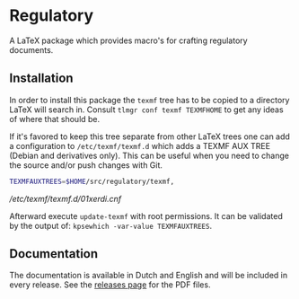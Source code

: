 # Regulatory

A LaTeX package which provides macro's for crafting regulatory documents.

## Installation
In order to install this package the `texmf` tree has to be copied to a directory LaTeX will search in.
Consult `tlmgr conf texmf TEXMFHOME` to get any ideas of where that should be.

If it's favored to keep this tree separate from other LaTeX trees one can add a configuration to `/etc/texmf/texmf.d` which adds a TEXMF AUX TREE (Debian and derivatives only).
This can be useful when you need to change the source and/or push changes with Git.

```bash
TEXMFAUXTREES=$HOME/src/regulatory/texmf,
```
*/etc/texmf/texmf.d/01xerdi.cnf*

Afterward execute `update-texmf` with root permissions.
It can be validated by the output of: `kpsewhich -var-value TEXMFAUXTREES`.
## Documentation
The documentation is available in Dutch and English and will be included in every release.
See the [releases page](https://github.com/Xerdi/regulatory/releases) for the PDF files.
